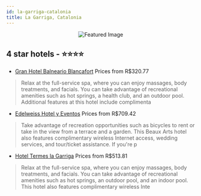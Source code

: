 ```yaml
---
id: la-garriga-catalonia
title: La Garriga, Catalonia
---
```


<center><img src="https://i.travelapi.com/hotels/2000000/1190000/1184200/1184163/a7926148_z.jpg" alt="Featured Image" /></center>


##  4 star hotels - ⭐️⭐️⭐️⭐️

-    [Gran Hotel Balneario Blancafort](https://us.hurb.com/br/hotels/la-garriga/gran-hotel-balneario-blancafort-JNP-JP112736?cmp=18055) Prices from R$320.77
   > Relax at the full-service spa, where you can enjoy massages, body treatments, and facials. You can take advantage of recreational amenities such as hot springs, a health club, and an outdoor pool. Additional features at this hotel include complimenta
-    [Edelweiss Hotel y Eventos](https://us.hurb.com/br/hotels/la-garriga/edelweiss-hotel-y-eventos-JNP-JP00465F?cmp=18055) Prices from R$709.42
   > Take advantage of recreation opportunities such as bicycles to rent or take in the view from a terrace and a garden. This Beaux Arts hotel also features complimentary wireless Internet access, wedding services, and tour/ticket assistance. If you're p
-    [Hotel Termes la Garriga](https://us.hurb.com/br/hotels/la-garriga/hotel-termes-la-garriga-JNP-JP343826?cmp=18055) Prices from R$513.81
   > Relax at the full-service spa, where you can enjoy massages, body treatments, and facials. You can take advantage of recreational amenities such as hot springs, an outdoor pool, and an indoor pool. This hotel also features complimentary wireless Inte

